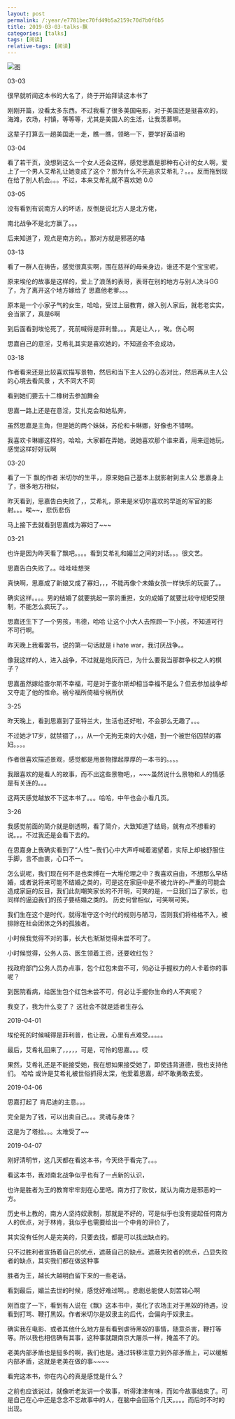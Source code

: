 ```yaml
---
layout: post
permalink: /:year/e7781bec70fd49b5a2159c70d7b0f6b5
title: 2019-03-03-talks-飘
categories: [talks]
tags: [阅读]
relative-tags: [阅读]
---
```


![图](https://gitee.com/linxingyang/at-2020-10-02-image/raw/master/image/T-talks/image/2019/books/p.jpg)

03-03 

很早就听闻这本书的大名了，终于开始拜读这本书了

刚刚开篇，没看太多东西。不过我看了很多美国电影，对于美国还是挺喜欢的，  海滩，农场，村镇，等等等，尤其是美国人的生活，让我羡慕啊。


这辈子打算去一趟美国走一走，瞧一瞧，领略一下，要学好英语哟

03-04


看了若干页，没想到这么一个女人还会这样，感觉思嘉是那种有心计的女人啊，爱上了一个男人艾希礼让她变成了这个？那为什么不先追求艾希礼？。。。反而拖到现在给了别人机会。。。不过，本来艾希礼就不喜欢她 0.0

03-05

没有看到有说南方人的坏话，反倒是说北方人是北方佬，

南北战争不是北方赢了。。。


后来知道了，观点是南方的。。那对方就是邪恶的咯


03-13

看了一群人在祷告，感觉很真实啊，围在慈祥的母亲身边，谁还不是个宝宝呢，

原来埃伦的故事是这样的，爱上了浪荡的表哥，表哥在别的地方与别人决斗GG了，为了离开这个地方嫁给了 思嘉他老爹。。。    

原本是一个小家子气的女生，哈哈，受过上层教育，嫁入别人家后，就老老实实，会当家了，真是6啊

到后面看到埃伦死了，死前喊得是菲利普。。。真是让人，，唉。伤心啊


思嘉自己的意淫，艾希礼其实是喜欢她的，不知道会不会成功，


03-18

作者看来还是比较喜欢描写景物，然后和当下主人公的心态对比，然后再从主人公的心境去看风景  ，大不同大不同


看到她们要去十二橡树去参加舞会

思嘉一路上还是在意淫，艾扎克会和她私奔，

虽然思嘉是主角，但是她的两个妹妹，苏伦和卡琳娜，好像也不错啊。

我喜欢卡琳娜这样的，哈哈，大家都在弄她，说她喜欢那个谁来着，用来逗她玩，感觉这样好好玩啊


03-20

看了一下 飘的作者 米切尔的生平，，原来她自己基本上就影射到主人公 思嘉身上了，很多地方相似，

昨天看到，思嘉告白失败了，，艾希礼，原来是米切尔喜欢的早逝的军官的影射。。。唉~~，悲伤悲伤

马上接下去就看到思嘉成为寡妇了~~~

03-21


也许是因为昨天看了飘吧。。。。看到艾希礼和媚兰之间的对话。。。很文艺。

思嘉告白失败了。。哇哇哇想哭


真快啊，思嘉成了新娘又成了寡妇，，，不能再像个未婚女孩一样快乐的玩耍了。。

确实这样。。。。男的结婚了就要挑起一家的重担，女的成婚了就要比较守规矩受限制，不能怎么疯玩了。。


思嘉还生下了一个男孩，韦德，哈哈  让这个小大人去照顾一下小孩，不知道可行不可行啊。



昨天晚上我看罢书，说的第一句话就是   i hate war，我讨厌战争。。


像我这样的人，进入战争，不过就是炮灰而已，为什么要我当那群争权之人的棋子？


思嘉虽然嫁给查尔斯不幸福，可是对于查尔斯却相当幸福不是么？但去参加战争却又夺走了他的性命。祸兮福所倚福兮祸所伏


3-25

昨天晚上，看到思嘉到了亚特兰大，生活也还好啦，不会那么无趣了。。。

不过她才17岁，就禁锢了，，，从一个无拘无束的大小姐，到一个被世俗囚禁的寡妇。。。。

作者很喜欢描述景观，感觉都是用景物撑起厚厚的一本书的。。。。

我跟喜欢的是看人的故事，而不出这些景物吧，，~~~虽然说什么景物和人的情感是有关连的。。。

这两天感觉越放不下这本书了。。。哈哈，中午也会小看几页。


3-26

我感觉前面的简介就是剧透啊，看了简介，大致知道了结局，就有点不想看的说。。。不过我还是会看下去的。

在思嘉身上我确实看到了“人性”~我们心中大声呼喊着渴望着，实际上却被舒服住手脚，言不由衷，心口不一。

怎么说呢，我们现在何不是也束缚在一大堆伦理之中？我喜欢自由，不想那么早结婚，或者说将来可能不结婚之类的，可是这在家庭中是不被允许的~严重的可能会造成家庭的反目，我们此刻嘲笑家长的不开明，可笑的是，一旦我们当了家长，也同样的逼迫我们的孩子要结婚之类的。  历史何曾相似，可笑啊可笑。


我们生在这个是时代，就得准守这个时代的规则与陋习，否则我们将格格不入，被排除在社会团体之外的孤独者。


小时候我觉得不对的事，长大也渐渐觉得未尝不可了。

小时候觉得，公务人员、医生领着工资，还要收红包？

找政府部门公务人员办点事，包个红包未尝不可，何必让手握权力的人卡着你的事呢？

到医院看病，给医生包个红包未尝不可，何必让手握你生命的人不爽呢？

我变了，我为什么变了？ 这社会不就是适者生存么


2019-04-01

埃伦死的时候喊得是菲利普，也让我，心里有点难受。。。。。


最后，艾希礼回来了，，，，，可是，可怜的思嘉。。。哎


果然，艾希礼还是不能接受她，我在想如果接受她了，即使违背道德，我也支持他们。 哈哈 或许是艾希礼被世俗抓得太深，他爱着思嘉，却不敢勇敢去爱。

2019-04-06

思嘉打起了 肯尼迪的主意。。。

完全是为了钱，可以出卖自己。。。灵魂与身体？

这是为了塔拉。。。太难受了~~

2019-04-07

刚好清明节，这几天都在看这本书，今天终于看完了。。。


看这本书，我对南北战争似乎也有了一点新的认识，

也许是胜者为王的教育牢牢刻在心里吧。南方打了败仗，就认为南方是邪恶的一方。

历史书上教的，南方人坚持奴隶制，那就是不好的，可是似乎也没有提起任何南方人的优点，对于林肯，我似乎也需要给出一个中肯的评价了，

其实没有任何人是完美的，只要去找，都是可以找出缺点的。

只不过胜利者宣扬着自己的优点，遮蔽自己的缺点。遮蔽失败者的优点，凸显失败者的缺点，其实我们都在做这种事


胜者为王，越长大越明白留下来的一些老话。


看到最后，媚兰去世的时候，感觉好难过啊。。悲剧总能使人刻苦铭心啊


刚百度了一下，看到有人说在《飘》这本书中，美化了农场主对于黑奴的待遇，没看到打骂、鞭打黑奴。作者米切尔是奴隶主的后代，会偏向于奴隶主。

确实我在电影、或者其他什么地方是有看到虐待黑奴的事情，随意杀害，鞭打等等。所以我也相信确有其事，这种事就跟南京大屠杀一样，掩盖不了的。


老美内部矛盾也是挺多的啊，我们也是。通过转移注意力到外部矛盾上，可以缓解内部矛盾，这就是老美在做的事~~~~


看完这本书，你在内心的真是感觉是什么？

之前也应该说过，就像听老友讲一个故事，听得津津有味，而如今故事结束了。可是自己在心中还是念念不忘故事中的人，在脑中会回荡个几天。。。。而后时不时的出现。

